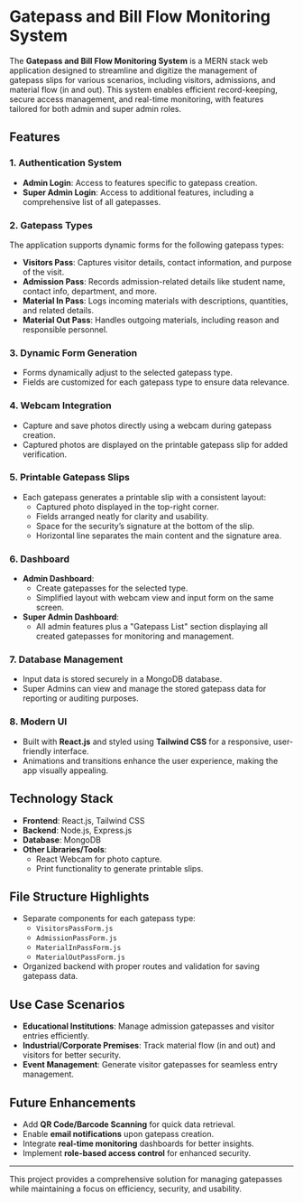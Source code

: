 # Gatepass and Bill Flow Monitoring System

The **Gatepass and Bill Flow Monitoring System** is a MERN stack web application designed to streamline and digitize the management of gatepass slips for various scenarios, including visitors, admissions, and material flow (in and out). This system enables efficient record-keeping, secure access management, and real-time monitoring, with features tailored for both admin and super admin roles.

## Features

### 1. **Authentication System**
- **Admin Login**: Access to features specific to gatepass creation.
- **Super Admin Login**: Access to additional features, including a comprehensive list of all gatepasses.

### 2. **Gatepass Types**
The application supports dynamic forms for the following gatepass types:
- **Visitors Pass**: Captures visitor details, contact information, and purpose of the visit.
- **Admission Pass**: Records admission-related details like student name, contact info, department, and more.
- **Material In Pass**: Logs incoming materials with descriptions, quantities, and related details.
- **Material Out Pass**: Handles outgoing materials, including reason and responsible personnel.

### 3. **Dynamic Form Generation**
- Forms dynamically adjust to the selected gatepass type.
- Fields are customized for each gatepass type to ensure data relevance.

### 4. **Webcam Integration**
- Capture and save photos directly using a webcam during gatepass creation.
- Captured photos are displayed on the printable gatepass slip for added verification.

### 5. **Printable Gatepass Slips**
- Each gatepass generates a printable slip with a consistent layout:
  - Captured photo displayed in the top-right corner.
  - Fields arranged neatly for clarity and usability.
  - Space for the security’s signature at the bottom of the slip.
  - Horizontal line separates the main content and the signature area.

### 6. **Dashboard**
- **Admin Dashboard**: 
  - Create gatepasses for the selected type.
  - Simplified layout with webcam view and input form on the same screen.
- **Super Admin Dashboard**:
  - All admin features plus a "Gatepass List" section displaying all created gatepasses for monitoring and management.

### 7. **Database Management**
- Input data is stored securely in a MongoDB database.
- Super Admins can view and manage the stored gatepass data for reporting or auditing purposes.

### 8. **Modern UI**
- Built with **React.js** and styled using **Tailwind CSS** for a responsive, user-friendly interface.
- Animations and transitions enhance the user experience, making the app visually appealing.

## Technology Stack

- **Frontend**: React.js, Tailwind CSS
- **Backend**: Node.js, Express.js
- **Database**: MongoDB
- **Other Libraries/Tools**: 
  - React Webcam for photo capture.
  - Print functionality to generate printable slips.

## File Structure Highlights

- Separate components for each gatepass type:
  - `VisitorsPassForm.js`
  - `AdmissionPassForm.js`
  - `MaterialInPassForm.js`
  - `MaterialOutPassForm.js`
- Organized backend with proper routes and validation for saving gatepass data.

## Use Case Scenarios

- **Educational Institutions**: Manage admission gatepasses and visitor entries efficiently.
- **Industrial/Corporate Premises**: Track material flow (in and out) and visitors for better security.
- **Event Management**: Generate visitor gatepasses for seamless entry management.

## Future Enhancements

- Add **QR Code/Barcode Scanning** for quick data retrieval.
- Enable **email notifications** upon gatepass creation.
- Integrate **real-time monitoring** dashboards for better insights.
- Implement **role-based access control** for enhanced security.

---

This project provides a comprehensive solution for managing gatepasses while maintaining a focus on efficiency, security, and usability.

